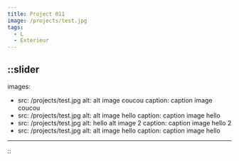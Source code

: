 ```yaml
---
title: Project 011
image: /projects/test.jpg
tags:
  - L
  - Exterieur
---
```


::slider
---
images:
  - src: /projects/test.jpg
    alt: alt image coucou
    caption: caption image coucou
  - src: /projects/test.jpg
    alt: alt image hello
    caption: caption image hello
  - src: /projects/test.jpg
    alt: hello alt image 2
    caption: caption image hello 2
  - src: /projects/test.jpg
    alt: alt image hello
    caption: caption image hello
---
::
